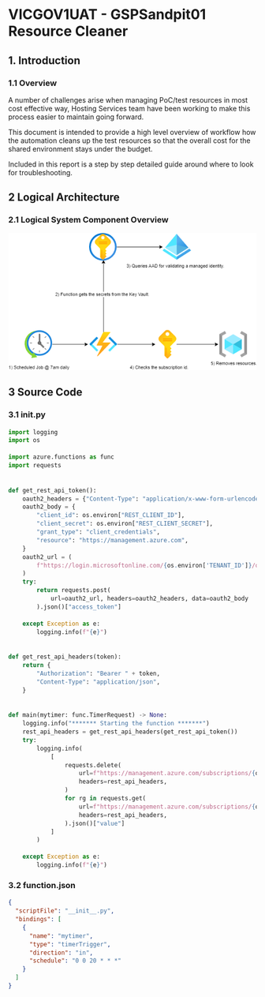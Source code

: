 # VICGOV1UAT - GSPSandpit01 Resource Cleaner
## 1. Introduction
### 1.1	Overview

A number of challenges arise when managing PoC/test resources in most cost effective way, Hosting Services team have been working to make this process easier to maintain going forward.

This document is intended to provide a high level overview of workflow how the automation cleans up the test resources so that the overall cost for the shared environment stays under the budget.

Included in this report is a step by step detailed guide around where to look for troubleshooting.




## 2 Logical Architecture
### 2.1	Logical System Component Overview
![Figure 1: Logical Architecture Overview](./workflow.png)




## 3 Source Code
### 3.1 __init__.py
```python
import logging
import os

import azure.functions as func
import requests


def get_rest_api_token():
    oauth2_headers = {"Content-Type": "application/x-www-form-urlencoded"}
    oauth2_body = {
        "client_id": os.environ["REST_CLIENT_ID"],
        "client_secret": os.environ["REST_CLIENT_SECRET"],
        "grant_type": "client_credentials",
        "resource": "https://management.azure.com",
    }
    oauth2_url = (
        f"https://login.microsoftonline.com/{os.environ['TENANT_ID']}/oauth2/token"
    )
    try:
        return requests.post(
            url=oauth2_url, headers=oauth2_headers, data=oauth2_body
        ).json()["access_token"]

    except Exception as e:
        logging.info(f"{e}")


def get_rest_api_headers(token):
    return {
        "Authorization": "Bearer " + token,
        "Content-Type": "application/json",
    }


def main(mytimer: func.TimerRequest) -> None:
    logging.info("******* Starting the function *******")
    rest_api_headers = get_rest_api_headers(get_rest_api_token())
    try:
        logging.info(
            [
                requests.delete(
                    url=f"https://management.azure.com/subscriptions/{os.environ['SUBSCRIPTION_ID']}/resourcegroups/{rg['name']}?api-version=2020-06-01",
                    headers=rest_api_headers,
                )
                for rg in requests.get(
                    url=f"https://management.azure.com/subscriptions/{os.environ['SUBSCRIPTION_ID']}/resourcegroups?api-version=2020-06-01",
                    headers=rest_api_headers,
                ).json()["value"]
            ]
        )

    except Exception as e:
        logging.info(f"{e}")


```
### 3.2 function.json
```json
{
  "scriptFile": "__init__.py",
  "bindings": [
    {
      "name": "mytimer",
      "type": "timerTrigger",
      "direction": "in",
      "schedule": "0 0 20 * * *"
    }
  ]
}
```
